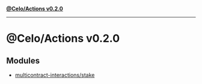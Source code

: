 [**@Celo/Actions v0.2.0**](README.md)

***

# @Celo/Actions v0.2.0

## Modules

- [multicontract-interactions/stake](multicontract-interactions/stake/README.md)

